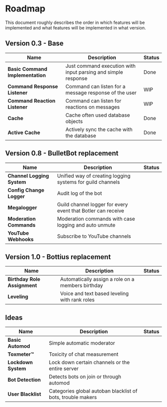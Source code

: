# Roadmap

This document roughly describes the order in which features will be implemented and what features
will be implemented in what version.

## Version 0.3 - Base

| Name                             | Description                                                   | Status |
| -------------------------------- | ------------------------------------------------------------- | ------ |
| **Basic Command Implementation** | Just command execution with input parsing and simple response | Done   |
| **Command Response Listener**    | Command can listen for a message response of the user         | WIP    |
| **Command Reaction Listener**    | Command can listen for reactions on messages                  | WIP    |
| **Cache**                        | Cache often used database objects                             | Done   |
| **Active Cache**                 | Actively sync the cache with the database                     | Done   |

## Version 0.8 - BulletBot replacement

| Name                       | Description                                                  | Status |
| -------------------------- | ------------------------------------------------------------ | ------ |
| **Channel Logging System** | Unified way of creating logging systems for guild channels   |
| **Config Change Logger**   | Audit log of the bot                                         |
| **Megalogger**             | Guild channel logger for every event that Botler can receive |
| **Moderation Commands**    | Moderation commands with case logging and auto unmute        |
| **YouTube Webhooks**       | Subscribe to YouTube channels                                |

## Version 1.0 - Bottius replacement

| Name                         | Description                                       | Status |
| ---------------------------- | ------------------------------------------------- | ------ |
| **Birthday Role Assignment** | Automatically assign a role on a members birthday |
| **Leveling**                 | Voice and text based leveling with rank roles     |

## Ideas

| Name                | Description                                                 | Status |
| ------------------- | ----------------------------------------------------------- | ------ |
| **Basic Automod**   | Simple automatic moderator                                  |
| **Toxmeter™️**       | Toxicity of chat measurement                                |
| **Lockdown System** | Lock down certain channels or the entire server             |
| **Bot Detection**   | Detects bots on join or through automod                     |
| **User Blacklist**  | Categories global autoban blacklist of bots, trouble makers |
